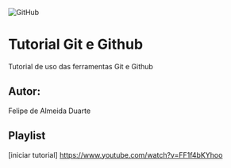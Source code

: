 ![GitHub](https://img.shields.io/github/license/felipea1/git-e-github?style=plastic)
# Tutorial Git e Github
Tutorial de uso das ferramentas Git e Github
## Autor:
Felipe de Almeida Duarte
## Playlist
[iniciar tutorial] https://www.youtube.com/watch?v=FF1f4bKYhoo
